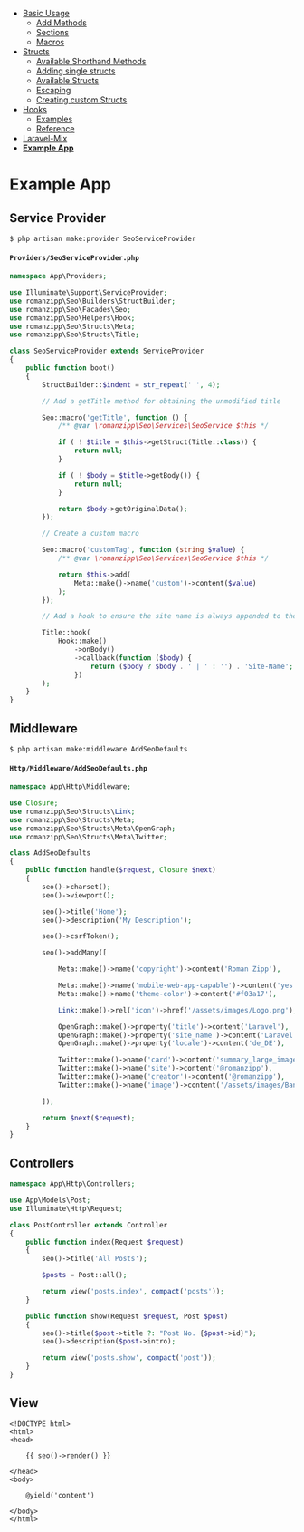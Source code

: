 - [Basic Usage](1-INDEX.md)
  - [Add Methods](1-INDEX.md#add-methods)
  - [Sections](1-INDEX.md#sections)
  - [Macros](1-INDEX.md#macros)
- [Structs](2-STRUCTS.md)
  - [Available Shorthand Methods](2-STRUCTS.md#available-shorthand-methods)
  - [Adding single structs](2-STRUCTS.md#adding-single-structs)
  - [Available Structs](2-STRUCTS.md#available-structs)
  - [Escaping](2-STRUCTS.md#escaping)
  - [Creating custom Structs](2-STRUCTS.md#creating-custom-structs)
- [Hooks](3-HOOKS.md)
  - [Examples](3-HOOKS.md#examples)
  - [Reference](3-HOOKS.md#reference)
- [Laravel-Mix](4-LARAVEL-MIX.md)
- **[Example App](5-EXAMPLE-APP.md)**

# Example App

## Service Provider

```
$ php artisan make:provider SeoServiceProvider
```

#### `Providers/SeoServiceProvider.php`

```php
namespace App\Providers;

use Illuminate\Support\ServiceProvider;
use romanzipp\Seo\Builders\StructBuilder;
use romanzipp\Seo\Facades\Seo;
use romanzipp\Seo\Helpers\Hook;
use romanzipp\Seo\Structs\Meta;
use romanzipp\Seo\Structs\Title;

class SeoServiceProvider extends ServiceProvider
{
    public function boot()
    {
        StructBuilder::$indent = str_repeat(' ', 4);

        // Add a getTitle method for obtaining the unmodified title

        Seo::macro('getTitle', function () {
            /** @var \romanzipp\Seo\Services\SeoService $this */

            if ( ! $title = $this->getStruct(Title::class)) {
                return null;
            }

            if ( ! $body = $title->getBody()) {
                return null;
            }

            return $body->getOriginalData();
        });    

        // Create a custom macro

        Seo::macro('customTag', function (string $value) {
            /** @var \romanzipp\Seo\Services\SeoService $this */

            return $this->add(
                Meta::make()->name('custom')->content($value)
            );
        });

        // Add a hook to ensure the site name is always appended to the title 

        Title::hook(
            Hook::make()
                ->onBody()
                ->callback(function ($body) {
                    return ($body ? $body . ' | ' : '') . 'Site-Name';
                })
        );
    }
}
```

## Middleware

```
$ php artisan make:middleware AddSeoDefaults
```

#### `Http/Middleware/AddSeoDefaults.php`

```php
namespace App\Http\Middleware;

use Closure;
use romanzipp\Seo\Structs\Link;
use romanzipp\Seo\Structs\Meta;
use romanzipp\Seo\Structs\Meta\OpenGraph;
use romanzipp\Seo\Structs\Meta\Twitter;

class AddSeoDefaults
{
    public function handle($request, Closure $next)
    {
        seo()->charset();
        seo()->viewport();

        seo()->title('Home');
        seo()->description('My Description');

        seo()->csrfToken();

        seo()->addMany([

            Meta::make()->name('copyright')->content('Roman Zipp'),

            Meta::make()->name('mobile-web-app-capable')->content('yes'),
            Meta::make()->name('theme-color')->content('#f03a17'),

            Link::make()->rel('icon')->href('/assets/images/Logo.png'),

            OpenGraph::make()->property('title')->content('Laravel'),
            OpenGraph::make()->property('site_name')->content('Laravel'),
            OpenGraph::make()->property('locale')->content('de_DE'),

            Twitter::make()->name('card')->content('summary_large_image'),
            Twitter::make()->name('site')->content('@romanzipp'),
            Twitter::make()->name('creator')->content('@romanzipp'),
            Twitter::make()->name('image')->content('/assets/images/Banner.jpg', false)

        ]);

        return $next($request);
    }
}

```

## Controllers

```php
namespace App\Http\Controllers;

use App\Models\Post;
use Illuminate\Http\Request;

class PostController extends Controller
{
    public function index(Request $request)
    {
        seo()->title('All Posts');

        $posts = Post::all();

        return view('posts.index', compact('posts'));
    }

    public function show(Request $request, Post $post)
    {
        seo()->title($post->title ?: "Post No. {$post->id}");
        seo()->description($post->intro);

        return view('posts.show', compact('post'));
    }
}
```

## View

```blade
<!DOCTYPE html>
<html>
<head>

    {{ seo()->render() }}

</head>
<body>

    @yield('content')

</body>
</html>
```
